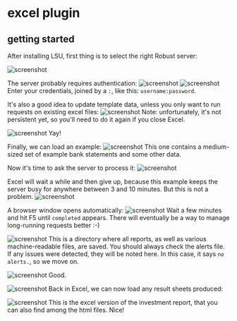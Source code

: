 # excel plugin
## getting started
After installing LSU, first thing is to select the right Robust server:

![screenshot](https://raw.githubusercontent.com/koo5/accounts-assessor-public-wiki/master/excel_usage/20210903004539.png)

The server probably requires authentication:
![screenshot](https://raw.githubusercontent.com/koo5/accounts-assessor-public-wiki/master/excel_usage/20210903004550.png)
![screenshot](https://raw.githubusercontent.com/koo5/accounts-assessor-public-wiki/master/excel_usage/20210903004607.png)
Enter your credentials, joined by a `:`, like this: `username:password`.

It's also a good idea to update template data, unless you only want to run requests on existing excel files:
![screenshot](https://raw.githubusercontent.com/koo5/accounts-assessor-public-wiki/master/excel_usage/20210903004618.png)
 Note: unfortunately, it's not persistent yet, so you'll need to do it again if you close Excel.

![screenshot](https://raw.githubusercontent.com/koo5/accounts-assessor-public-wiki/master/excel_usage/20210903004635.png)
Yay!

Finally, we can load an example:
![screenshot](https://raw.githubusercontent.com/koo5/accounts-assessor-public-wiki/master/excel_usage/20210903004646.png)
 This one contains a medium-sized set of example bank statements and some other data.


Now it's time to ask the server to process it:
![screenshot](https://raw.githubusercontent.com/koo5/accounts-assessor-public-wiki/master/excel_usage/20210903005405.png)

Excel will wait a while and then give up, because this example keeps the server busy for anywhere between 3 and 10 minutes. But this is not a problem.
![screenshot](https://raw.githubusercontent.com/koo5/accounts-assessor-public-wiki/master/excel_usage/20210903005521.png)


A browser window opens automatically:
![screenshot](https://raw.githubusercontent.com/koo5/accounts-assessor-public-wiki/master/excel_usage/20210903010716.png)
 Wait a few minutes and hit F5 until `completed` appears. There will eventually be a way to manage long-running requests better :-)

![screenshot](https://raw.githubusercontent.com/koo5/accounts-assessor-public-wiki/master/excel_usage/20210903010732.png)
 This is a directory where all reports, as well as various machine-readable files, are saved. You should always check the alerts file. If any issues were detected, they will be noted here. In this case, it says `no alerts.`, so we move on.

![screenshot](https://raw.githubusercontent.com/koo5/accounts-assessor-public-wiki/master/excel_usage/20210903010743.png)
Good.

![screenshot](https://raw.githubusercontent.com/koo5/accounts-assessor-public-wiki/master/excel_usage/20210903011009.png)
Back in Excel, we can now load any result sheets produced:

![screenshot](https://raw.githubusercontent.com/koo5/accounts-assessor-public-wiki/master/excel_usage/20210903011026.png)
This is the excel version of the investment report, that you can also find among the html files. Nice!



